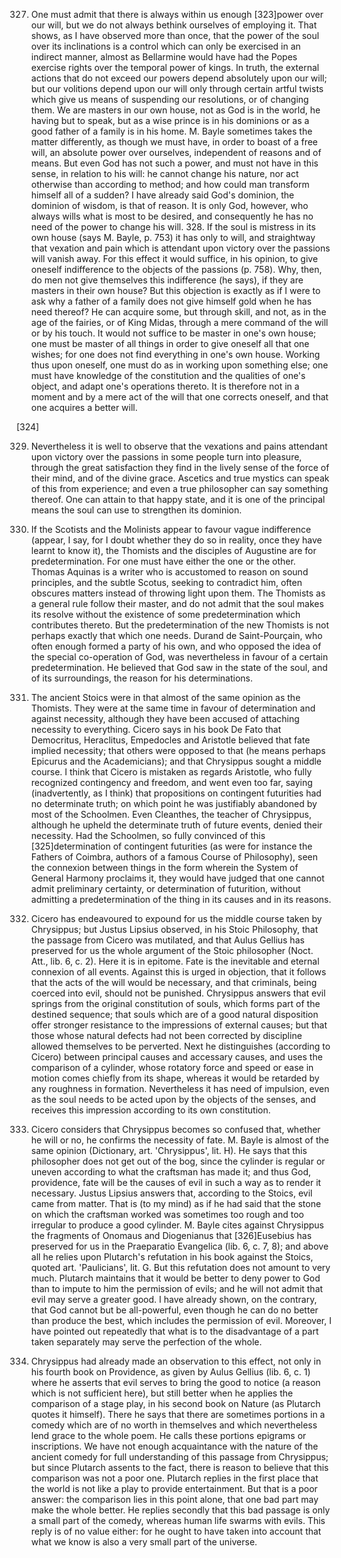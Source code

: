 
327. One must admit that there is always within us enough [323]power over our will, but we do not always bethink ourselves of employing it. That shows, as I have observed more than once, that the power of the soul over its inclinations is a control which can only be exercised in an indirect manner, almost as Bellarmine would have had the Popes exercise rights over the temporal power of kings. In truth, the external actions that do not exceed our powers depend absolutely upon our will; but our volitions depend upon our will only through certain artful twists which give us means of suspending our resolutions, or of changing them. We are masters in our own house, not as God is in the world, he having but to speak, but as a wise prince is in his dominions or as a good father of a family is in his home. M. Bayle sometimes takes the matter differently, as though we must have, in order to boast of a free will, an absolute power over ourselves, independent of reasons and of means. But even God has not such a power, and must not have in this sense, in relation to his will: he cannot change his nature, nor act otherwise than according to method; and how could man transform himself all of a sudden? I have already said God's dominion, the dominion of wisdom, is that of reason. It is only God, however, who always wills what is most to be desired, and consequently he has no need of the power to change his will. 328. If the soul is mistress in its own house (says M. Bayle, p. 753) it has only to will, and straightway that vexation and pain which is attendant upon victory over the passions will vanish away. For this effect it would suffice, in his opinion, to give oneself indifference to the objects of the passions (p. 758). Why, then, do men not give themselves this indifference (he says), if they are masters in their own house? But this objection is exactly as if I were to ask why a father of a family does not give himself gold when he has need thereof? He can acquire some, but through skill, and not, as in the age of the fairies, or of King Midas, through a mere command of the will or by his touch. It would not suffice to be master in one's own house; one must be master of all things in order to give oneself all that one wishes; for one does not find everything in one's own house. Working thus upon oneself, one must do as in working upon something else; one must have knowledge of the constitution and the qualities of one's object, and adapt one's operations thereto. It is therefore not in a moment and by a mere act of the will that one corrects oneself, and that one acquires a better will.

[324]

329. Nevertheless it is well to observe that the vexations and pains attendant upon victory over the passions in some people turn into pleasure, through the great satisfaction they find in the lively sense of the force of their mind, and of the divine grace. Ascetics and true mystics can speak of this from experience; and even a true philosopher can say something thereof. One can attain to that happy state, and it is one of the principal means the soul can use to strengthen its dominion.

330. If the Scotists and the Molinists appear to favour vague indifference (appear, I say, for I doubt whether they do so in reality, once they have learnt to know it), the Thomists and the disciples of Augustine are for predetermination. For one must have either the one or the other. Thomas Aquinas is a writer who is accustomed to reason on sound principles, and the subtle Scotus, seeking to contradict him, often obscures matters instead of throwing light upon them. The Thomists as a general rule follow their master, and do not admit that the soul makes its resolve without the existence of some predetermination which contributes thereto. But the predetermination of the new Thomists is not perhaps exactly that which one needs. Durand de Saint-Pourçain, who often enough formed a party of his own, and who opposed the idea of the special co-operation of God, was nevertheless in favour of a certain predetermination. He believed that God saw in the state of the soul, and of its surroundings, the reason for his determinations.

331. The ancient Stoics were in that almost of the same opinion as the Thomists. They were at the same time in favour of determination and against necessity, although they have been accused of attaching necessity to everything. Cicero says in his book De Fato that Democritus, Heraclitus, Empedocles and Aristotle believed that fate implied necessity; that others were opposed to that (he means perhaps Epicurus and the Academicians); and that Chrysippus sought a middle course. I think that Cicero is mistaken as regards Aristotle, who fully recognized contingency and freedom, and went even too far, saying (inadvertently, as I think) that propositions on contingent futurities had no determinate truth; on which point he was justifiably abandoned by most of the Schoolmen. Even Cleanthes, the teacher of Chrysippus, although he upheld the determinate truth of future events, denied their necessity. Had the Schoolmen, so fully convinced of this [325]determination of contingent futurities (as were for instance the Fathers of Coimbra, authors of a famous Course of Philosophy), seen the connexion between things in the form wherein the System of General Harmony proclaims it, they would have judged that one cannot admit preliminary certainty, or determination of futurition, without admitting a predetermination of the thing in its causes and in its reasons.

332. Cicero has endeavoured to expound for us the middle course taken by Chrysippus; but Justus Lipsius observed, in his Stoic Philosophy, that the passage from Cicero was mutilated, and that Aulus Gellius has preserved for us the whole argument of the Stoic philosopher (Noct. Att., lib. 6, c. 2). Here it is in epitome. Fate is the inevitable and eternal connexion of all events. Against this is urged in objection, that it follows that the acts of the will would be necessary, and that criminals, being coerced into evil, should not be punished. Chrysippus answers that evil springs from the original constitution of souls, which forms part of the destined sequence; that souls which are of a good natural disposition offer stronger resistance to the impressions of external causes; but that those whose natural defects had not been corrected by discipline allowed themselves to be perverted. Next he distinguishes (according to Cicero) between principal causes and accessary causes, and uses the comparison of a cylinder, whose rotatory force and speed or ease in motion comes chiefly from its shape, whereas it would be retarded by any roughness in formation. Nevertheless it has need of impulsion, even as the soul needs to be acted upon by the objects of the senses, and receives this impression according to its own constitution.

333. Cicero considers that Chrysippus becomes so confused that, whether he will or no, he confirms the necessity of fate. M. Bayle is almost of the same opinion (Dictionary, art. 'Chrysippus', lit. H). He says that this philosopher does not get out of the bog, since the cylinder is regular or uneven according to what the craftsman has made it; and thus God, providence, fate will be the causes of evil in such a way as to render it necessary. Justus Lipsius answers that, according to the Stoics, evil came from matter. That is (to my mind) as if he had said that the stone on which the craftsman worked was sometimes too rough and too irregular to produce a good cylinder. M. Bayle cites against Chrysippus the fragments of Onomaus and Diogenianus that [326]Eusebius has preserved for us in the Praeparatio Evangelica (lib. 6, c. 7, 8); and above all he relies upon Plutarch's refutation in his book against the Stoics, quoted art. 'Paulicians', lit. G. But this refutation does not amount to very much. Plutarch maintains that it would be better to deny power to God than to impute to him the permission of evils; and he will not admit that evil may serve a greater good. I have already shown, on the contrary, that God cannot but be all-powerful, even though he can do no better than produce the best, which includes the permission of evil. Moreover, I have pointed out repeatedly that what is to the disadvantage of a part taken separately may serve the perfection of the whole.

334. Chrysippus had already made an observation to this effect, not only in his fourth book on Providence, as given by Aulus Gellius (lib. 6, c. 1) where he asserts that evil serves to bring the good to notice (a reason which is not sufficient here), but still better when he applies the comparison of a stage play, in his second book on Nature (as Plutarch quotes it himself). There he says that there are sometimes portions in a comedy which are of no worth in themselves and which nevertheless lend grace to the whole poem. He calls these portions epigrams or inscriptions. We have not enough acquaintance with the nature of the ancient comedy for full understanding of this passage from Chrysippus; but since Plutarch assents to the fact, there is reason to believe that this comparison was not a poor one. Plutarch replies in the first place that the world is not like a play to provide entertainment. But that is a poor answer: the comparison lies in this point alone, that one bad part may make the whole better. He replies secondly that this bad passage is only a small part of the comedy, whereas human life swarms with evils. This reply is of no value either: for he ought to have taken into account that what we know is also a very small part of the universe.
